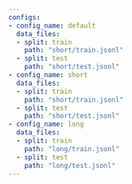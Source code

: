 ```yaml
---
configs:
- config_name: default
  data_files:
  - split: train
    path: "short/train.jsonl"
  - split: test
    path: "short/test.jsonl"
- config_name: short
  data_files:
  - split: train
    path: "short/train.jsonl"
  - split: test
    path: "short/test.jsonl"
- config_name: long
  data_files:
  - split: train
    path: "long/train.jsonl"
  - split: test
    path: "long/test.jsonl"
---
```

